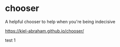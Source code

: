# chooser
A helpful chooser to help when you're being indecisive 

https://kiel-abraham.github.io/chooser/

test 1
